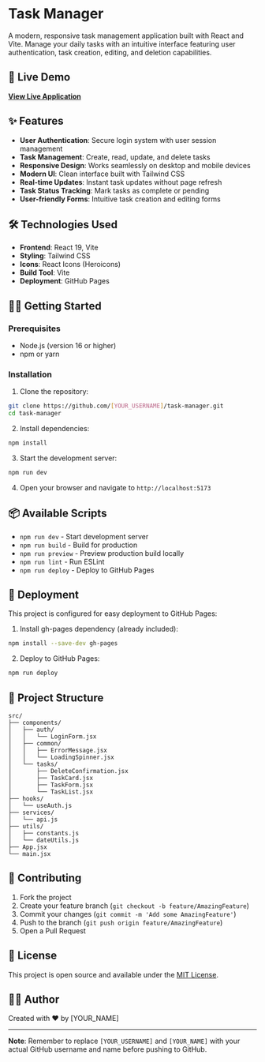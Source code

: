 # Task Manager

A modern, responsive task management application built with React and Vite. Manage your daily tasks with an intuitive interface featuring user authentication, task creation, editing, and deletion capabilities.

## 🚀 Live Demo

**[View Live Application](https://[YOUR_USERNAME].github.io/task-manager/)**

## ✨ Features

- **User Authentication**: Secure login system with user session management
- **Task Management**: Create, read, update, and delete tasks
- **Responsive Design**: Works seamlessly on desktop and mobile devices
- **Modern UI**: Clean interface built with Tailwind CSS
- **Real-time Updates**: Instant task updates without page refresh
- **Task Status Tracking**: Mark tasks as complete or pending
- **User-friendly Forms**: Intuitive task creation and editing forms

## 🛠️ Technologies Used

- **Frontend**: React 19, Vite
- **Styling**: Tailwind CSS
- **Icons**: React Icons (Heroicons)
- **Build Tool**: Vite
- **Deployment**: GitHub Pages

## 🏃‍♂️ Getting Started

### Prerequisites

- Node.js (version 16 or higher)
- npm or yarn

### Installation

1. Clone the repository:
```bash
git clone https://github.com/[YOUR_USERNAME]/task-manager.git
cd task-manager
```

2. Install dependencies:
```bash
npm install
```

3. Start the development server:
```bash
npm run dev
```

4. Open your browser and navigate to `http://localhost:5173`

## 📦 Available Scripts

- `npm run dev` - Start development server
- `npm run build` - Build for production
- `npm run preview` - Preview production build locally
- `npm run lint` - Run ESLint
- `npm run deploy` - Deploy to GitHub Pages

## 🚀 Deployment

This project is configured for easy deployment to GitHub Pages:

1. Install gh-pages dependency (already included):
```bash
npm install --save-dev gh-pages
```

2. Deploy to GitHub Pages:
```bash
npm run deploy
```

## 📱 Project Structure

```
src/
├── components/
│   ├── auth/
│   │   └── LoginForm.jsx
│   ├── common/
│   │   ├── ErrorMessage.jsx
│   │   └── LoadingSpinner.jsx
│   └── tasks/
│       ├── DeleteConfirmation.jsx
│       ├── TaskCard.jsx
│       ├── TaskForm.jsx
│       └── TaskList.jsx
├── hooks/
│   └── useAuth.js
├── services/
│   └── api.js
├── utils/
│   ├── constants.js
│   └── dateUtils.js
├── App.jsx
└── main.jsx
```

## 🤝 Contributing

1. Fork the project
2. Create your feature branch (`git checkout -b feature/AmazingFeature`)
3. Commit your changes (`git commit -m 'Add some AmazingFeature'`)
4. Push to the branch (`git push origin feature/AmazingFeature`)
5. Open a Pull Request

## 📄 License

This project is open source and available under the [MIT License](LICENSE).

## 👨‍💻 Author

Created with ❤️ by [YOUR_NAME]

---

**Note**: Remember to replace `[YOUR_USERNAME]` and `[YOUR_NAME]` with your actual GitHub username and name before pushing to GitHub.
